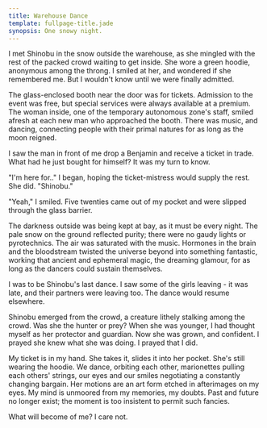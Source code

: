 ```yaml
---
title: Warehouse Dance
template: fullpage-title.jade
synopsis: One snowy night.
---
```


I met Shinobu in the snow outside the warehouse, as she mingled with the rest of the packed crowd waiting to get inside. She wore a green hoodie, anonymous among the throng. I smiled at her, and wondered if she remembered me. But I wouldn't know until we were finally admitted.

The glass-enclosed booth near the door was for tickets. Admission to the event was free, but special services were always available at a premium. The woman inside, one of the temporary autonomous zone's staff, smiled afresh at each new man who approached the booth. There was music, and dancing, connecting people with their primal natures for as long as the moon reigned.

I saw the man in front of me drop a Benjamin and receive a ticket in trade. What had he just bought for himself? It was my turn to know.

"I'm here for.." I began, hoping the ticket-mistress would supply the rest. She did. "Shinobu."

"Yeah," I smiled. Five twenties came out of my pocket and were slipped through the glass barrier.

The darkness outside was being kept at bay, as it must be every night. The pale snow on the ground reflected purity; there were no gaudy lights or pyrotechnics. The air was saturated with the music. Hormones in the brain and the bloodstream twisted the universe beyond into something fantastic, working that ancient and ephemeral magic, the dreaming glamour, for as long as the dancers could sustain themselves.

I was to be Shinobu's last dance. I saw some of the girls leaving - it was late, and their partners were leaving too. The dance would resume elsewhere.

Shinobu emerged from the crowd, a creature lithely stalking among the crowd. Was she the hunter or prey? When she was younger, I had thought myself as her protector and guardian. Now she was grown, and confident. I prayed she knew what she was doing. I prayed that I did.

My ticket is in my hand. She takes it, slides it into her pocket. She's still wearing the hoodie. We dance, orbiting each other, marionettes pulling each others' strings, our eyes and our smiles negotiating a constantly changing bargain. Her motions are an art form etched in afterimages on my eyes. My mind is unmoored from my memories, my doubts. Past and future no longer exist; the moment is too insistent to permit such fancies.

What will become of me? I care not.
